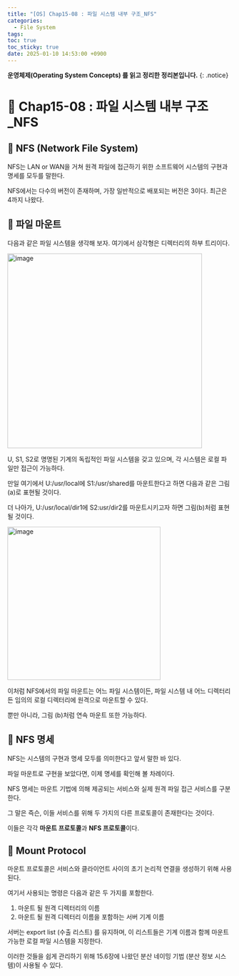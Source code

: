 ```yaml
---
title: "[OS] Chap15-08 : 파일 시스템 내부 구조_NFS"
categories:
  - File System
tags:
toc: true
toc_sticky: true
date: 2025-01-10 14:53:00 +0900
---
```


<strong>운영체제(Operating System Concepts) 를 읽고 정리한 정리본입니다.</strong>
{: .notice}

# 📌 Chap15-08 : 파일 시스템 내부 구조_NFS

## 🫧 NFS (Network File System)

NFS는 LAN or WAN을 거쳐 원격 파일에 접근하기 위한 소프트웨어 시스템의 구현과 명세를 모두를 말한다.

NFS에서는 다수의 버전이 존재하며, 가장 일반적으로 배포되는 버전은 3이다. 최근은 4까지 나왔다.

## 🫧 파일 마운트

다음과 같은 파일 시스템을 생각해 보자. 여기에서 삼각형은 디렉터리의 하부 트리이다.

<img width="436" alt="image" src="https://github.com/user-attachments/assets/8c56c4a2-7352-49e3-8727-495860214bdd" />

U, S1, S2로 명명된 기계의 독립적인 파일 시스템을 갖고 있으며, 각 시스템은 로컬 파일만 접근이 가능하다.

만일 여기에서 U:/usr/local에 S1:/usr/shared를 마운트한다고 하면 다음과 같은 그림 (a)로 표현될 것이다.

더 나아가, U:/usr/local/dir1에 S2:usr/dir2를 마운트시키고자 하면 그림(b)처럼 표현될 것이다.

<img width="343" alt="image" src="https://github.com/user-attachments/assets/6fed1314-f21e-470d-9f36-671aa28734ec" />


이처럼 NFS에서의 파일 마운트는 어느 파일 시스템이든, 파일 시스템 내 어느 디렉터리든 임의의 로컬 디렉터리에 원격으로 마운트할 수 있다.

뿐만 아니라, 그림 (b)처럼 연속 마운트 또한 가능하다.

## 🫧 NFS 명세

NFS는 시스템의 구현과 명세 모두를 의미한다고 앞서 말한 바 있다.

파일 마운트로 구현을 보았다면, 이제 명세를 확인해 볼 차례이다.

NFS 명세는 마운트 기법에 의해 제공되는 서비스와 실제 원격 파일 접근 서비스를 구분한다.

그 말은 즉슨, 이들 서비스를 위해 두 가지의 다른 프로토콜이 존재한다는 것이다.

이들은 각각 <strong>마운트 프로토콜</strong>과 <strong>NFS 프로토콜</strong>이다.

## 🫧 Mount Protocol

마운트 프로토콜은 서비스와 클라이언트 사이의 초기 논리적 연결을 생성하기 위해 사용된다.

여기서 사용되는 명령은 다음과 같은 두 가지를 포함한다.

1. 마운트 될 원격 디렉터리의 이름
2. 마운트 될 원격 디렉터리 이름을 포함하는 서버 기계 이름

서버는 export list (수출 리스트) 를 유지하며, 이 리스트들은 기계 이름과 함께 마운트 가능한 로컬 파일 시스템을 지정한다.

이러한 것들을 쉽게 관리하기 위해 15.6장에 나왔던 분산 네이밍 기법 (분산 정보 시스템)이 사용될 수 있다.